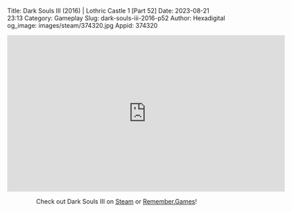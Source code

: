 Title: Dark Souls III (2016) | Lothric Castle 1 [Part 52]
Date: 2023-08-21 23:13
Category: Gameplay
Slug: dark-souls-iii-2016-p52
Author: Hexadigital
og_image: images/steam/374320.jpg
Appid: 374320

<center><iframe src="https://www.youtube.com/embed/8nWkFI79TKs?feature=oembed" allow="accelerometer; autoplay; encrypted-media; gyroscope; picture-in-picture" width="640" height="360" frameborder="0"></iframe>

Check out Dark Souls III on [Steam](https://store.steampowered.com/app/374320/?curator_clanid=34633900) or [Remember.Games](https://remember.games/game/340/dark-souls-iii/)!</center>